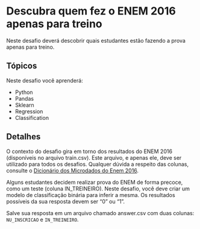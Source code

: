 # Descubra quem fez o ENEM 2016 apenas para treino

Neste desafio deverá descobrir quais estudantes estão fazendo a prova apenas para treino.

## Tópicos

Neste desafio você aprenderá:

- Python
- Pandas
- Sklearn
- Regression
- Classification


## Detalhes

O contexto do desafio gira em torno dos resultados do ENEM 2016 (disponíveis no arquivo train.csv). Este arquivo, e apenas ele, deve ser utilizado para todos os desafios. Qualquer dúvida a respeito das colunas, consulte o [Dicionário dos Microdados do Enem 2016](https://s3-us-west-1.amazonaws.com/acceleration-assets-highway/data-science/dicionario-de-dados.zip).

Alguns estudantes decidem realizar prova do ENEM de forma precoce, como um teste (coluna IN_TREINEIRO). Neste desafio, você deve criar um modelo de classificação binária para inferir a mesma. Os resultados possíveis da sua resposta devem ser “0” ou “1”.

Salve sua resposta em um arquivo chamado answer.csv com duas colunas: `NU_INSCRICAO` e `IN_TREINEIRO`.
